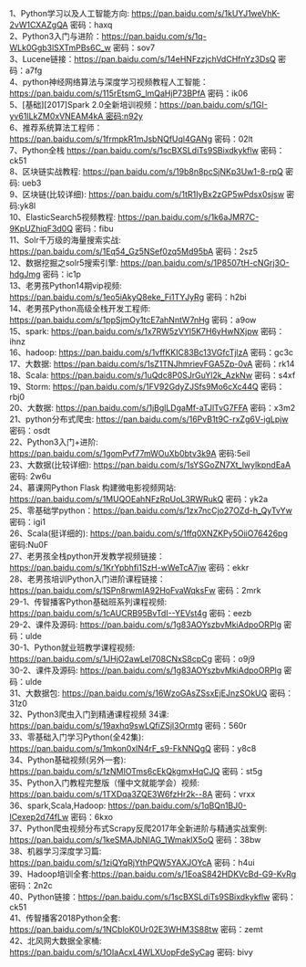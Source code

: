 1、Python学习以及人工智能方向: https://pan.baidu.com/s/1kUYJ1weVhK-2vW1CXAZgQA 密码：haxq  
2、Python3入门与进阶：https://pan.baidu.com/s/1q-WLk0Ggb3lSXTmPBs6C_w 密码：sov7  
3、Lucene链接：https://pan.baidu.com/s/14eHNFzzjchVdCHfnYz3DsQ 密码：a7fg  
4、python神经网络算法与深度学习视频教程人工智能：https://pan.baidu.com/s/115rEtsmG_lmQaHjP73BPfA 密码：ik06  
5、[基础][2017]Spark 2.0全新培训视频：https://pan.baidu.com/s/1GI-yv61ILkZM0xVNEAM4kA 密码:n92y  
6、推荐系统算法工程师：https://pan.baidu.com/s/1frmpkR1mJsbNQfUql4GANg 密码：02lt  
7、Python全栈 https://pan.baidu.com/s/1scBXSLdiTs9SBixdkykflw 密码：ck51  
8、区块链实战教程: https://pan.baidu.com/s/19b8n8pcSjNKp3Uw1-8-rpQ 密码: ueb3  
9、区块链(比较详细): https://pan.baidu.com/s/1tR1IyBx2zGP5wPdsx0sjsw 密码:yk8l  
10、ElasticSearch5视频教程: https://pan.baidu.com/s/1k6aJMR7C-9KpUZhiqF3d0Q 密码：fibu  
11、Solr千万级的海量搜索实战: https://pan.baidu.com/s/1Eq54_Gz5NSef0zq5Md95bA 密码：2sz5  
12、数据挖掘之solr5搜索引擎: https://pan.baidu.com/s/1P8507tH-cNGrj3O-hdgJmg 密码：ic1p  
13、老男孩Python14期vip视频: https://pan.baidu.com/s/1eo5iAkyQ8eke_Fi1TYJyRg 密码：h2bi   
14、老男孩Python高级全栈开发工程师: https://pan.baidu.com/s/1ppSjmOy1tcE7ahNntW7nHg 密码：a9ow  
15、spark: https://pan.baidu.com/s/1x7RW5zVYl5K7H6yHwNXjpw 密码：ihnz  
16、hadoop: https://pan.baidu.com/s/1vffKKIC83Bc13VGfcTjlzA 密码：gc3c  
17、大数据: https://pan.baidu.com/s/1sZ1TNJhmrievFGA5Zp-0vA 密码：rk14  
18、Scala: https://pan.baidu.com/s/1uQdc8P0SJrGuYl2k_AzkNw 密码：s4xf  
19、Storm: https://pan.baidu.com/s/1FV92GdyZJSfs9Mo6cXc44Q 密码：rbj0  
20、大数据: https://pan.baidu.com/s/1jBglLDgaMf-aTJlTvG7FFA 密码：x3m2  
21、python分布式爬虫: https://pan.baidu.com/s/16PvB1t9C-rxZg6V-igLpjw 密码：osdt  
22、Python3入门+进阶: https://pan.baidu.com/s/1gomPvf77mWOuXb0btv3k9A 密码:5eil  
23、大数据(比较详细): https://pan.baidu.com/s/1sYSGoZN7Xt_lwylkpndEaA 密码: 2w6u  
24、慕课网Python Flask 构建微电影视频网站: https://pan.baidu.com/s/1MUQOEahNFzRpUoL3RWRukQ 密码：yk2a  
25、零基础学python：https://pan.baidu.com/s/1zx7ncCjo27OZd-h_QyTvYw 密码：igi1  
26、Scala(挺详细的): https://pan.baidu.com/s/1ffq0XNZKPy5OiiO76426pg 密码:Nu0F  
27、老男孩全栈python开发教学视频链接：https://pan.baidu.com/s/1KrYpbhfi1SzH-wWeTcA7jw 密码：ekkr  
28、老男孩培训Python入门进阶课程链接：https://pan.baidu.com/s/1SPn8rwmIA92HoFvaWqksFw 密码：2mrk  
29-1、传智播客Python基础班系列课程视频: https://pan.baidu.com/s/1cAUCRB95BvTdI--YEVst4g 密码：eezb  
29-2、课件及源码: https://pan.baidu.com/s/1g83AOYszbvMkiAdpoORPlg 密码：ulde  
30-1、Python就业班教学课程视频: https://pan.baidu.com/s/1JHjO2awLeI708CNxS8cpCg 密码：o9j9  
30-2、课件及源码: https://pan.baidu.com/s/1g83AOYszbvMkiAdpoORPlg 密码：ulde  
31、大数据包: https://pan.baidu.com/s/16WzoGAsZSsxEjEJnzSOkUQ 密码：31z0  
32、Python3爬虫入门到精通课程视频 34课: https://pan.baidu.com/s/19axhq9swLQfiZSjl3Ormtg 密码：560r  
33、零基础入门学习Python(全42集): https://pan.baidu.com/s/1mkon0xlN4rF_s9-FkNNQgQ 密码：y8c8  
34、Python基础视频(另外一套): https://pan.baidu.com/s/1zNMIOTms6cEkQkgmxHqCJQ 密码：st5g  
35、Python入门教程完整版（懂中文就能学会）视频: https://pan.baidu.com/s/1TXDqa3ZQE3W6fzHr2k--8A 密码：vrxx  
36、spark,Scala,Hadoop: https://pan.baidu.com/s/1qBQn1BJ0-lCexep2d74fLw 密码：6kxo  
37、Python爬虫视频分布式Scrapy反爬2017年全新进阶与精通实战案例: https://pan.baidu.com/s/1keSMAJbNIAG_1WmaklX5oQ 密码：38bw  
38、机器学习深度学习篇: https://pan.baidu.com/s/1ziQYqRjYthPQW5YAXJOYcA 密码：h4ui  
39、Hadoop培训全套:https://pan.baidu.com/s/1EoaS842HDKVcBd-G9-KvRg 密码：2n2c  
40、Python链接：https://pan.baidu.com/s/1scBXSLdiTs9SBixdkykflw 密码：ck51  
41、传智播客2018Python全套: https://pan.baidu.com/s/1NCbloK0Ur02E3WHM3S88tw 密码：zemt  
42、北风网大数据全家桶: https://pan.baidu.com/s/1OIaAcxL4WLXUopFdeSyCag 密码: bivy  
